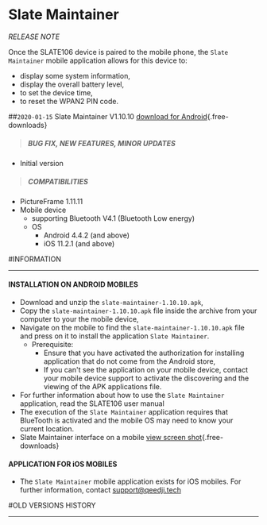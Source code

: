 # Slate Maintainer
*RELEASE NOTE*

Once the SLATE106 device is paired to the mobile phone, the `Slate Maintainer` mobile application allows for this device to:
- display some system information,
- display the overall battery level,  
- to set the device time,
- to reset the WPAN2 PIN code.
    
##`2020-01-15` Slate Maintainer V1.10.10 [download for Android](slate106/slate-maintainer/slate-maintainer-setup-1.10.10.apk){.free-downloads} 
>##### **BUG FIX, NEW FEATURES, MINOR UPDATES**
- Initial version    
>##### **COMPATIBILITIES**
- PictureFrame 1.11.11
- Mobile device 
    - supporting Bluetooth V4.1 (Bluetooth Low energy)
    - OS
        - Android 4.4.2 (and above)
        - iOS 11.2.1 (and above)

#INFORMATION
***********************************************************************
#### **INSTALLATION ON ANDROID MOBILES**  
- Download and unzip the `slate-maintainer-1.10.10.apk`, 
- Copy the `slate-maintainer-1.10.10.apk` file inside the archive from your computer to your the mobile device, 
- Navigate on the mobile to find the  `slate-maintainer-1.10.10.apk` file and press on it to install the application `Slate Maintainer`.
    - Prerequisite: 
        - Ensure that you have activated the authorization for installing application that do not come from the Android store,
        - If you can't see the application on your mobile device, contact your mobile device support to activate the discovering and the viewing of the APK applications file.      
- For further information about how to use the `Slate Maintainer` application, read the SLATE106 user manual
- The execution of the `Slate Maintainer` application requires that BlueTooth is activated and the mobile OS may need to know your current location.  
- Slate Maintainer interface on a mobile [view screen shot](slate106/slate-maintainer/slate106-slate-maintainer-connected.jpg){.free-downloads}

#### **APPLICATION FOR iOS MOBILES**  
- The `Slate Maintainer` mobile application exists for iOS mobiles. For further information, contact support@qeedji.tech 

#OLD VERSIONS HISTORY
***********************************************************************
